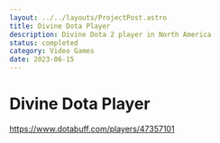 ```yaml
---
layout: ../../layouts/ProjectPost.astro
title: Divine Dota Player
description: Divine Dota 2 player in North America
status: completed
category: Video Games
date: 2023-06-15
---
```


# Divine Dota Player

https://www.dotabuff.com/players/47357101